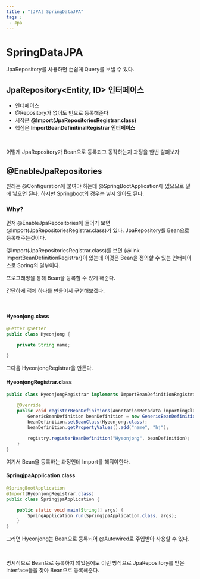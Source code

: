 ```yaml
---
title : "[JPA] SpringDataJPA"
tags : 
 - Jpa
---
```


# SpringDataJPA

JpaRepository를 사용하면 손쉽게 Query를 보낼 수 있다.

## JpaRepository<Entity, ID> 인터페이스

* 인터페이스
* @Repository가 없어도 빈으로 등록해준다
* 시작은 **@Import(JpaRepositoriesRegistrar.class)**
* 핵심은 **ImportBeanDefinitinalRegistrar 인터페이스**

<br/>



어떻게 JpaRepository가 Bean으로 등록되고 동작하는지 과정을 한번 살펴보자

## @EnableJpaRepositories

원래는 @Configuration에 붙여야 하는데 @SpringBootApplication에 있으므로 밑에 넣으면 된다. 하지만 Springboot의 경우는 넣지 않아도 된다.

### Why?

먼저 @EnableJpaRepositories에 들어가 보면 @Import(JpaRepositoriesRegistrar.class)가 있다. JpaRepository를 Bean으로 등록해주는것이다.

@Import(JpaRepositoriesRegistrar.class)를 보면 {@link ImportBeanDefinitionRegistrar}이 있는데 이것은 Bean을 정의할 수 있는 인터페이스로 Spring의 일부이다.

프로그래밍을 통해 Bean을 등록할 수 있게 해준다.

간단하게 객체 하나를 만들어서 구현해보겠다.

<br/>

#### Hyeonjong.class

```java
@Getter @Setter
public class Hyeonjong {

	private String name;

}
```

그다음 HyeonjongRegistrar을 만든다.

#### HyeonjongRegistrar.class

```java
public class HyeonjongRegistrar implements ImportBeanDefinitionRegistrar {

	@Override
	public void registerBeanDefinitions(AnnotationMetadata importingClassMetadata, BeanDefinitionRegistry registry) {
		GenericBeanDefinition beanDefinition = new GenericBeanDefinition();
		beanDefinition.setBeanClass(Hyeonjong.class);
		beanDefinition.getPropertyValues().add("name", "hj");
		
		registry.registerBeanDefinition("Hyeonjong", beanDefinition);
	}
}
```

여기서 Bean을 등록하는 과정인데 Import를 해줘야한다.

#### SpringjpaApplication.class

```java
@SpringBootApplication
@Import(HyeonjongRegistrar.class)
public class SpringjpaApplication {

	public static void main(String[] args) {
		SpringApplication.run(SpringjpaApplication.class, args);
	}
}
```

그러면 Hyeonjong는 Bean으로 등록되어 @Autowired로 주입받아 사용할 수 있다.

<br/>

명시적으로 Bean으로 등록하지 않았음에도 이런 방식으로 JpaRepository를 받은 interface들을 찾아 Bean으로 등록해준다.